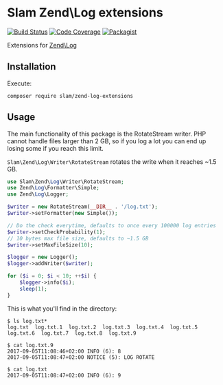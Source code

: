 # Slam Zend\Log extensions

[![Build Status](https://travis-ci.org/Slamdunk/zend-log-extensions.svg?branch=master)](https://travis-ci.org/Slamdunk/zend-log-extensions)
[![Code Coverage](https://scrutinizer-ci.com/g/Slamdunk/zend-log-extensions/badges/coverage.png?b=master)](https://scrutinizer-ci.com/g/Slamdunk/zend-log-extensions/?branch=master)
[![Packagist](https://img.shields.io/packagist/v/slam/zend-log-extensions.svg)](https://packagist.org/packages/slam/zend-log-extensions)

Extensions for [Zend\Log](https://github.com/zendframework/zend-log)

## Installation

Execute:

`composer require slam/zend-log-extensions`

## Usage

The main functionality of this package is the RotateStream writer.
PHP cannot handle files larger than 2 GB, so if you log a lot you can end up
losing some if you reach this limit.

`Slam\Zend\Log\Writer\RotateStream` rotates the write when it reaches ~1.5 GB.

```php
use Slam\Zend\Log\Writer\RotateStream;
use Zend\Log\Formatter\Simple;
use Zend\Log\Logger;

$writer = new RotateStream(__DIR__ . '/log.txt');
$writer->setFormatter(new Simple());

// Do the check everytime, defaults to once every 100000 log entries
$writer->setCheckProbability(1);
// 10 bytes max file size, defaults to ~1.5 GB
$writer->setMaxFileSize(10);

$logger = new Logger();
$logger->addWriter($writer);

for ($i = 0; $i < 10; ++$i) {
    $logger->info($i);
    sleep(1);
}
```

This is what you'll find in the directory:

```
$ ls log.txt*
log.txt  log.txt.1  log.txt.2  log.txt.3  log.txt.4  log.txt.5  log.txt.6  log.txt.7  log.txt.8  log.txt.9

$ cat log.txt.9
2017-09-05T11:08:46+02:00 INFO (6): 8
2017-09-05T11:08:47+02:00 NOTICE (5): LOG ROTATE

$ cat log.txt
2017-09-05T11:08:47+02:00 INFO (6): 9
```
